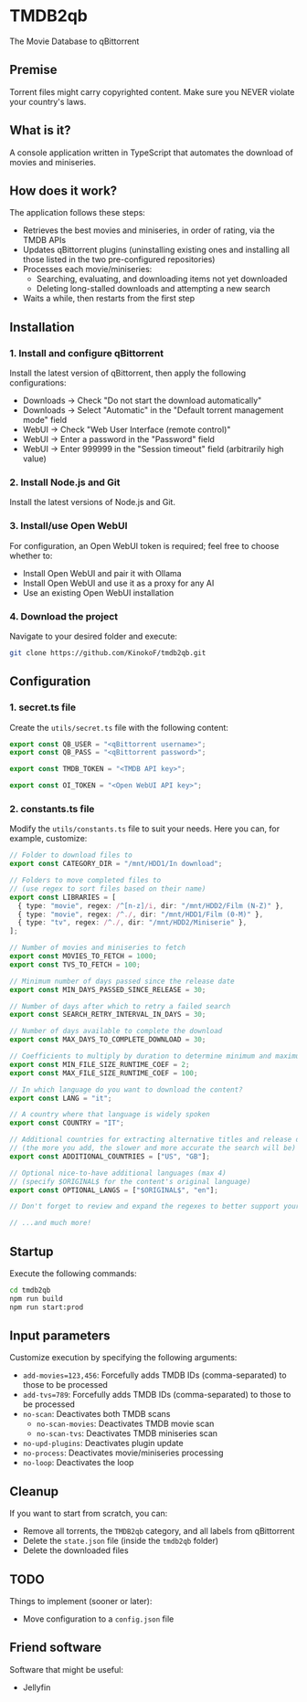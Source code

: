 # TMDB2qb
The Movie Database to qBittorrent

## Premise
Torrent files might carry copyrighted content. Make sure you NEVER violate your country's laws.

## What is it?
A console application written in TypeScript that automates the download of movies and miniseries.

## How does it work?
The application follows these steps:
- Retrieves the best movies and miniseries, in order of rating, via the TMDB APIs
- Updates qBittorrent plugins (uninstalling existing ones and installing all those listed in the two pre-configured repositories)
- Processes each movie/miniseries:
  - Searching, evaluating, and downloading items not yet downloaded
  - Deleting long-stalled downloads and attempting a new search
- Waits a while, then restarts from the first step

## Installation

### 1. Install and configure qBittorrent
Install the latest version of qBittorrent, then apply the following configurations:
- Downloads -> Check "Do not start the download automatically"
- Downloads -> Select "Automatic" in the "Default torrent management mode" field
- WebUI -> Check "Web User Interface (remote control)"
- WebUI -> Enter a password in the "Password" field
- WebUI -> Enter 999999 in the "Session timeout" field (arbitrarily high value)

### 2. Install Node.js and Git
Install the latest versions of Node.js and Git.

### 3. Install/use Open WebUI
For configuration, an Open WebUI token is required; feel free to choose whether to:
- Install Open WebUI and pair it with Ollama
- Install Open WebUI and use it as a proxy for any AI
- Use an existing Open WebUI installation

### 4. Download the project
Navigate to your desired folder and execute:
```bash
git clone https://github.com/KinokoF/tmdb2qb.git
```

## Configuration

### 1. secret.ts file
Create the `utils/secret.ts` file with the following content:
```ts
export const QB_USER = "<qBittorrent username>";
export const QB_PASS = "<qBittorrent password>";

export const TMDB_TOKEN = "<TMDB API key>";

export const OI_TOKEN = "<Open WebUI API key>";
```

### 2. constants.ts file
Modify the `utils/constants.ts` file to suit your needs. Here you can, for example, customize:
```ts
// Folder to download files to
export const CATEGORY_DIR = "/mnt/HDD1/In download";

// Folders to move completed files to
// (use regex to sort files based on their name)
export const LIBRARIES = [
  { type: "movie", regex: /^[n-z]/i, dir: "/mnt/HDD2/Film (N-Z)" },
  { type: "movie", regex: /^./, dir: "/mnt/HDD1/Film (0-M)" },
  { type: "tv", regex: /^./, dir: "/mnt/HDD2/Miniserie" },
];

// Number of movies and miniseries to fetch
export const MOVIES_TO_FETCH = 1000;
export const TVS_TO_FETCH = 100;

// Minimum number of days passed since the release date
export const MIN_DAYS_PASSED_SINCE_RELEASE = 30;

// Number of days after which to retry a failed search
export const SEARCH_RETRY_INTERVAL_IN_DAYS = 30;

// Number of days available to complete the download
export const MAX_DAYS_TO_COMPLETE_DOWNLOAD = 30;

// Coefficients to multiply by duration to determine minimum and maximum file size in MB
export const MIN_FILE_SIZE_RUNTIME_COEF = 2;
export const MAX_FILE_SIZE_RUNTIME_COEF = 100;

// In which language do you want to download the content?
export const LANG = "it";

// A country where that language is widely spoken
export const COUNTRY = "IT";

// Additional countries for extracting alternative titles and release dates
// (the more you add, the slower and more accurate the search will be)
export const ADDITIONAL_COUNTRIES = ["US", "GB"];

// Optional nice-to-have additional languages (max 4)
// (specify $ORIGINAL$ for the content's original language)
export const OPTIONAL_LANGS = ["$ORIGINAL$", "en"];

// Don't forget to review and expand the regexes to better support your language!

// ...and much more!
```

## Startup
Execute the following commands:
```bash
cd tmdb2qb
npm run build
npm run start:prod
```

## Input parameters
Customize execution by specifying the following arguments:
- `add-movies=123,456`: Forcefully adds TMDB IDs (comma-separated) to those to be processed
- `add-tvs=789`: Forcefully adds TMDB IDs (comma-separated) to those to be processed
- `no-scan`: Deactivates both TMDB scans
  - `no-scan-movies`: Deactivates TMDB movie scan
  - `no-scan-tvs`: Deactivates TMDB miniseries scan
- `no-upd-plugins`: Deactivates plugin update
- `no-process`: Deactivates movie/miniseries processing
- `no-loop`: Deactivates the loop

## Cleanup
If you want to start from scratch, you can:
- Remove all torrents, the `TMDB2qb` category, and all labels from qBittorrent
- Delete the `state.json` file (inside the `tmdb2qb` folder)
- Delete the downloaded files

## TODO
Things to implement (sooner or later):
- Move configuration to a `config.json` file

## Friend software
Software that might be useful:
- Jellyfin
